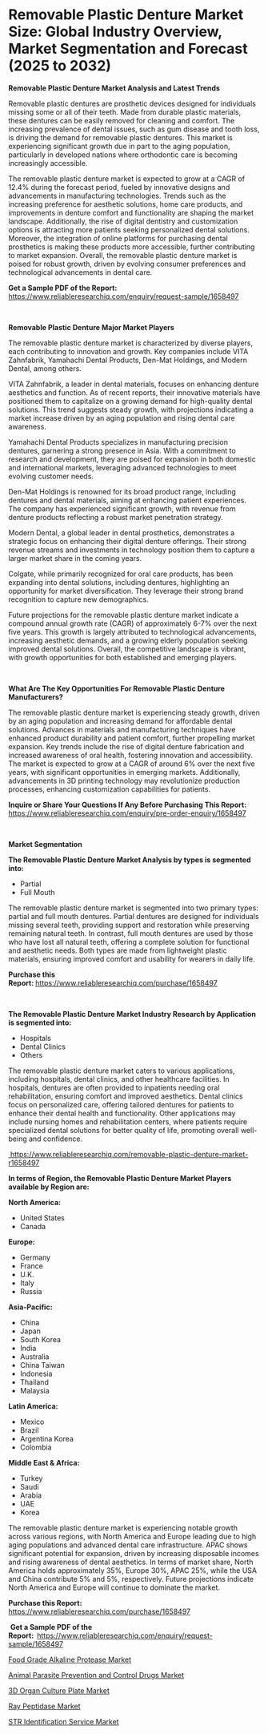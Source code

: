 <p><h1>Removable Plastic Denture Market Size: Global Industry Overview, Market Segmentation and Forecast (2025 to 2032)</h1></p><p><strong>Removable Plastic Denture Market Analysis and Latest Trends</strong></p>
<p><p>Removable plastic dentures are prosthetic devices designed for individuals missing some or all of their teeth. Made from durable plastic materials, these dentures can be easily removed for cleaning and comfort. The increasing prevalence of dental issues, such as gum disease and tooth loss, is driving the demand for removable plastic dentures. This market is experiencing significant growth due in part to the aging population, particularly in developed nations where orthodontic care is becoming increasingly accessible.</p><p>The removable plastic denture market is expected to grow at a CAGR of 12.4% during the forecast period, fueled by innovative designs and advancements in manufacturing technologies. Trends such as the increasing preference for aesthetic solutions, home care products, and improvements in denture comfort and functionality are shaping the market landscape. Additionally, the rise of digital dentistry and customization options is attracting more patients seeking personalized dental solutions. Moreover, the integration of online platforms for purchasing dental prosthetics is making these products more accessible, further contributing to market expansion. Overall, the removable plastic denture market is poised for robust growth, driven by evolving consumer preferences and technological advancements in dental care.</p></p>
<p><strong>Get a Sample PDF of the Report:&nbsp;</strong> <a href="https://www.reliableresearchiq.com/enquiry/request-sample/1658497?utm_campaign=1119&utm_medium=2&utm_source=Github&utm_content=ia&utm_term=23032025&utm_id=removable-plastic-denture">https://www.reliableresearchiq.com/enquiry/request-sample/1658497</a></p>
<p>&nbsp;</p>
<p><strong>Removable Plastic Denture Major Market Players</strong></p>
<p><p>The removable plastic denture market is characterized by diverse players, each contributing to innovation and growth. Key companies include VITA Zahnfabrik, Yamahachi Dental Products, Den-Mat Holdings, and Modern Dental, among others.</p><p>VITA Zahnfabrik, a leader in dental materials, focuses on enhancing denture aesthetics and function. As of recent reports, their innovative materials have positioned them to capitalize on a growing demand for high-quality dental solutions. This trend suggests steady growth, with projections indicating a market increase driven by an aging population and rising dental care awareness.</p><p>Yamahachi Dental Products specializes in manufacturing precision dentures, garnering a strong presence in Asia. With a commitment to research and development, they are poised for expansion in both domestic and international markets, leveraging advanced technologies to meet evolving customer needs.</p><p>Den-Mat Holdings is renowned for its broad product range, including dentures and dental materials, aiming at enhancing patient experiences. The company has experienced significant growth, with revenue from denture products reflecting a robust market penetration strategy.</p><p>Modern Dental, a global leader in dental prosthetics, demonstrates a strategic focus on enhancing their digital denture offerings. Their strong revenue streams and investments in technology position them to capture a larger market share in the coming years.</p><p>Colgate, while primarily recognized for oral care products, has been expanding into dental solutions, including dentures, highlighting an opportunity for market diversification. They leverage their strong brand recognition to capture new demographics.</p><p>Future projections for the removable plastic denture market indicate a compound annual growth rate (CAGR) of approximately 6-7% over the next five years. This growth is largely attributed to technological advancements, increasing aesthetic demands, and a growing elderly population seeking improved dental solutions. Overall, the competitive landscape is vibrant, with growth opportunities for both established and emerging players.</p></p>
<p>&nbsp;</p>
<p><strong>What Are The Key Opportunities For Removable Plastic Denture Manufacturers?</strong></p>
<p><p>The removable plastic denture market is experiencing steady growth, driven by an aging population and increasing demand for affordable dental solutions. Advances in materials and manufacturing techniques have enhanced product durability and patient comfort, further propelling market expansion. Key trends include the rise of digital denture fabrication and increased awareness of oral health, fostering innovation and accessibility. The market is expected to grow at a CAGR of around 6% over the next five years, with significant opportunities in emerging markets. Additionally, advancements in 3D printing technology may revolutionize production processes, enhancing customization capabilities for patients.</p></p>
<p><strong>Inquire or Share Your Questions If Any Before Purchasing This Report:</strong> <a href="https://www.reliableresearchiq.com/enquiry/pre-order-enquiry/1658497?utm_campaign=1119&utm_medium=2&utm_source=Github&utm_content=ia&utm_term=23032025&utm_id=removable-plastic-denture">https://www.reliableresearchiq.com/enquiry/pre-order-enquiry/1658497</a></p>
<p>&nbsp;</p>
<p><strong>Market Segmentation</strong></p>
<p><strong>The Removable Plastic Denture Market Analysis by types is segmented into:</strong></p>
<p><ul><li>Partial</li><li>Full Mouth</li></ul></p>
<p><p>The removable plastic denture market is segmented into two primary types: partial and full mouth dentures. Partial dentures are designed for individuals missing several teeth, providing support and restoration while preserving remaining natural teeth. In contrast, full mouth dentures are used by those who have lost all natural teeth, offering a complete solution for functional and aesthetic needs. Both types are made from lightweight plastic materials, ensuring improved comfort and usability for wearers in daily life.</p></p>
<p><strong>Purchase this Report:&nbsp;</strong><a href="https://www.reliableresearchiq.com/purchase/1658497?utm_campaign=1119&utm_medium=2&utm_source=Github&utm_content=ia&utm_term=23032025&utm_id=removable-plastic-denture">https://www.reliableresearchiq.com/purchase/1658497</a></p>
<p>&nbsp;</p>
<p><strong>The Removable Plastic Denture Market Industry Research by Application is segmented into:</strong></p>
<p><ul><li>Hospitals</li><li>Dental Clinics</li><li>Others</li></ul></p>
<p><p>The removable plastic denture market caters to various applications, including hospitals, dental clinics, and other healthcare facilities. In hospitals, dentures are often provided to inpatients needing oral rehabilitation, ensuring comfort and improved aesthetics. Dental clinics focus on personalized care, offering tailored dentures for patients to enhance their dental health and functionality. Other applications may include nursing homes and rehabilitation centers, where patients require specialized dental solutions for better quality of life, promoting overall well-being and confidence.</p></p>
<p><a href="https://www.reliableresearchiq.com/removable-plastic-denture-market-r1658497?utm_campaign=1119&utm_medium=2&utm_source=Github&utm_content=ia&utm_term=23032025&utm_id=removable-plastic-denture">&nbsp;https://www.reliableresearchiq.com/removable-plastic-denture-market-r1658497</a></p>
<p><strong>In terms of Region, the Removable Plastic Denture Market Players available by Region are:</strong></p>
<p>
    <p> <strong> North America: </strong>
        <ul>
            <li>United States</li>
            <li>Canada</li>
        </ul>
        </p> 
    <p> <strong> Europe: </strong>
        <ul>
            <li>Germany</li>
            <li>France</li>
            <li>U.K.</li>
            <li>Italy</li>
            <li>Russia</li>
        </ul>
        </p> 
    <p> <strong> Asia-Pacific: </strong>
        <ul>
            <li>China</li>
            <li>Japan</li>
            <li>South Korea</li>
            <li>India</li>
            <li>Australia</li>
            <li>China Taiwan</li>
            <li>Indonesia</li>
            <li>Thailand</li>
            <li>Malaysia</li>
        </ul>
        </p> 
    <p> <strong> Latin America: </strong>
        <ul>
            <li>Mexico</li>
            <li>Brazil</li>
            <li>Argentina Korea</li>
            <li>Colombia</li>
        </ul>
        </p> 
    <p> <strong> Middle East & Africa: </strong>
        <ul>
            <li>Turkey</li>
            <li>Saudi</li>
            <li>Arabia</li>
            <li>UAE</li>
            <li>Korea</li>
        </ul>
    </p>
    </p>
<p><p>The removable plastic denture market is experiencing notable growth across various regions, with North America and Europe leading due to high aging populations and advanced dental care infrastructure. APAC shows significant potential for expansion, driven by increasing disposable incomes and rising awareness of dental aesthetics. In terms of market share, North America holds approximately 35%, Europe 30%, APAC 25%, while the USA and China contribute 5% and 5%, respectively. Future projections indicate North America and Europe will continue to dominate the market.</p></p>
<p><strong>Purchase this Report: </strong><a href="https://www.reliableresearchiq.com/purchase/1658497?utm_campaign=1119&utm_medium=2&utm_source=Github&utm_content=ia&utm_term=23032025&utm_id=removable-plastic-denture">https://www.reliableresearchiq.com/purchase/1658497</a></p>
<p>&nbsp;<strong>Get a Sample PDF of the Report:&nbsp;&nbsp;</strong><a href="https://www.reliableresearchiq.com/enquiry/request-sample/1658497?utm_campaign=1119&utm_medium=2&utm_source=Github&utm_content=ia&utm_term=23032025&utm_id=removable-plastic-denture">https://www.reliableresearchiq.com/enquiry/request-sample/1658497</a></p>
<p><strong></strong></p>
<p><p><a href="https://github.com/cwasicioaie/Market-Research-Report-List-1/blob/main/food-grade-alkaline-protease-market.md?utm_campaign=1119&utm_medium=2&utm_source=Github&utm_content=ia&utm_term=23032025&utm_id=removable-plastic-denture">Food Grade Alkaline Protease Market</a></p><p><a href="https://github.com/ebalabenoot/Market-Research-Report-List-1/blob/main/animal-parasite-prevention-and-control-drugs-market.md?utm_campaign=1119&utm_medium=2&utm_source=Github&utm_content=ia&utm_term=23032025&utm_id=removable-plastic-denture">Animal Parasite Prevention and Control Drugs Market</a></p><p><a href="https://github.com/nellygussisy/Market-Research-Report-List-1/blob/main/3d-organ-culture-plate-market.md?utm_campaign=1119&utm_medium=2&utm_source=Github&utm_content=ia&utm_term=23032025&utm_id=removable-plastic-denture">3D Organ Culture Plate Market</a></p><p><a href="https://github.com/handyiongikg/Market-Research-Report-List-1/blob/main/ray-peptidase-market.md?utm_campaign=1119&utm_medium=2&utm_source=Github&utm_content=ia&utm_term=23032025&utm_id=removable-plastic-denture">Ray Peptidase Market</a></p><p><a href="https://github.com/budenhanelfc/Market-Research-Report-List-1/blob/main/str-identification-service-market.md?utm_campaign=1119&utm_medium=2&utm_source=Github&utm_content=ia&utm_term=23032025&utm_id=removable-plastic-denture">STR Identification Service Market</a></p></p>